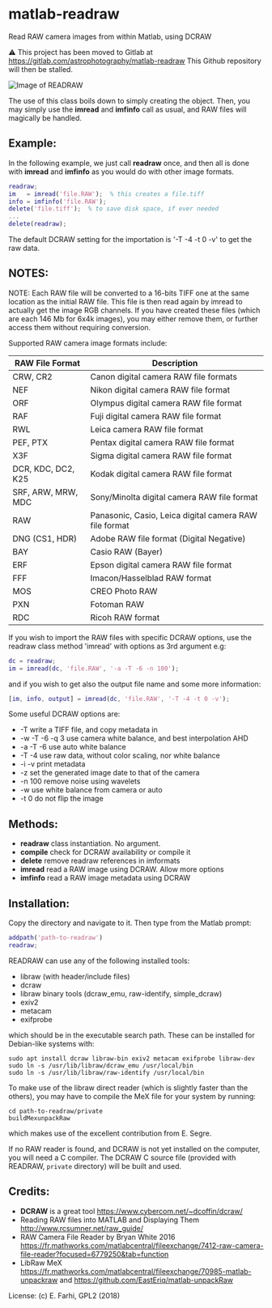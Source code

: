 # matlab-readraw
Read RAW camera images from within Matlab, using DCRAW

:warning: This project has been moved to Gitlab at https://gitlab.com/astrophotography/matlab-readraw
 This Github repository will then be stalled.

![Image of READRAW](https://github.com/farhi/matlab-readraw/blob/master/readraw.jpg)

The use of this class boils down to simply creating the object. Then, you
may simply use the **imread** and **imfinfo** call as usual, and RAW files
will magically be handled.

Example:
--------

In the following example, we just call **readraw** once, and then all is done 
with **imread** and **imfinfo** as you would do with other image formats.

  ```matlab
  readraw;
  im   = imread('file.RAW');  % this creates a file.tiff
  info = imfinfo('file.RAW'); 
  delete('file.tiff');  % to save disk space, if ever needed
  ...
  delete(readraw);
  ```
  
The default DCRAW setting for the importation is '-T -4 -t 0 -v' to get the raw data.

NOTES:
------

NOTE: Each RAW file will be converted to a 16-bits TIFF one at the same
location as the initial RAW file. This file is then read again by imread
to actually get the image RGB channels. If you have created these files
(which are each 146 Mb for 6x4k images), you may either remove them, or further access
them without requiring conversion.

Supported RAW camera image formats include:

RAW File Format | Description
-- | --
CRW, CR2 | Canon digital camera RAW file formats
NEF | Nikon digital camera RAW file format
ORF | Olympus digital camera RAW file format
RAF | Fuji digital camera RAW file format
RWL | Leica camera RAW file format
PEF, PTX | Pentax digital camera RAW file format
X3F | Sigma digital camera RAW file format
DCR, KDC, DC2, K25 | Kodak digital camera RAW file format
SRF, ARW, MRW, MDC | Sony/Minolta digital camera RAW file format
RAW | Panasonic, Casio, Leica digital camera RAW file format
DNG (CS1, HDR) | Adobe RAW file format (Digital Negative)
BAY | Casio RAW (Bayer)
ERF | Epson digital camera RAW file format
FFF | Imacon/Hasselblad RAW format
MOS | CREO Photo RAW
PXN | Fotoman RAW
RDC | Ricoh RAW format

If you wish to import the RAW files with specific DCRAW options, use the
readraw class method 'imread' with options as 3rd argument e.g:

  ```matlab
  dc = readraw;
  im = imread(dc, 'file.RAW', '-a -T -6 -n 100');
  ```
  
and if you wish to get also the output file name and some more information:

  ```matlab
  [im, info, output] = imread(dc, 'file.RAW', '-T -4 -t 0 -v');
  ```
  
Some useful DCRAW options are:

- -T              write a TIFF file, and copy metadata in
- -w -T -6 -q 3   use camera white balance, and best interpolation AHD
- -a -T -6        use auto white balance
- -T -4           use raw data, without color scaling, nor white balance
- -i -v           print metadata
- -z              set the generated image date to that of the camera
- -n 100          remove noise using wavelets
- -w              use white balance from camera or auto
- -t 0            do not flip the image

Methods:
--------

- **readraw**     class instantiation. No argument.
- **compile**     check for DCRAW availability or compile it
- **delete**      remove readraw references in imformats
- **imread**      read a RAW image using DCRAW. Allow more options
- **imfinfo**     read a RAW image metadata using DCRAW

Installation:
-------------

Copy the directory and navigate to it. Then type from the Matlab prompt:

  ```matlab
  addpath('path-to-readraw')
  readraw;
  ```

READRAW can use any of the following installed tools:

- libraw (with header/include files)
- dcraw
- libraw binary tools (dcraw_emu, raw-identify, simple_dcraw)
- exiv2
- metacam
- exifprobe

which should be in the executable search path. These can be installed for Debian-like systems with:
```
sudo apt install dcraw libraw-bin exiv2 metacam exifprobe libraw-dev
sudo ln -s /usr/lib/libraw/dcraw_emu /usr/local/bin
sudo ln -s /usr/lib/libraw/raw-identify /usr/local/bin
```

To make use of the libraw direct reader (which is slightly faster than the others), you may have to compile the MeX file for your system by running:
```
cd path-to-readraw/private
buildMexunpackRaw
```
which makes use of the excellent contribution from E. Segre.

If no RAW reader is found, and DCRAW is not yet installed on the computer, you will need a C compiler.
The DCRAW C source file (provided with READRAW, `private` directory) will be built and used.

Credits: 
--------

- **DCRAW** is a great tool <https://www.cybercom.net/~dcoffin/dcraw/>
- Reading RAW files into MATLAB and Displaying Them <http://www.rcsumner.net/raw_guide/>
- RAW Camera File Reader by Bryan White 2016 <https://fr.mathworks.com/matlabcentral/fileexchange/7412-raw-camera-file-reader?focused=6779250&tab=function>
- LibRaw MeX https://fr.mathworks.com/matlabcentral/fileexchange/70985-matlab-unpackraw and https://github.com/EastEriq/matlab-unpackRaw

License: (c) E. Farhi, GPL2 (2018)
